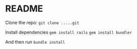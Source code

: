 # README

Clone the repo:
`git clone .....git`

Install dependencies
`gem install rails`
`gem install bundler`

And then run
`bundle install`

